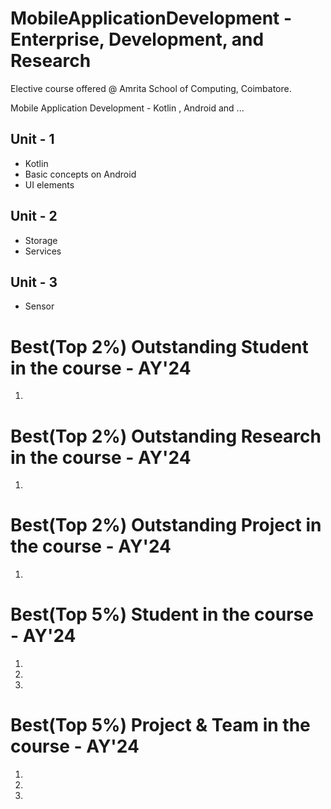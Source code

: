 # MobileApplicationDevelopment - Enterprise, Development,  and  Research

Elective course offered @ Amrita School of Computing, Coimbatore. 

Mobile Application Development - Kotlin , Android and ...

## Unit - 1
- Kotlin
- Basic concepts on Android 
- UI elements 

## Unit - 2
- Storage
- Services 

## Unit - 3
- Sensor
  
# Best(Top 2%) Outstanding Student in the course - AY'24  
1.

# Best(Top 2%) Outstanding Research in the course - AY'24  
1.


# Best(Top 2%) Outstanding Project in the course - AY'24  
1.

# Best(Top 5%) Student in the course - AY'24 
1.
2.
3.

# Best(Top 5%) Project & Team in the course - AY'24 
1.
2.
3.


